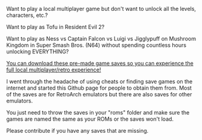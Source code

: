 Want to play a local multiplayer game but don't want to unlock all the levels, characters, etc.? 

Want to play as Tofu in Resident Evil 2? 

Want to play as Ness vs Captain Falcon vs Luigi vs Jigglypuff on Mushroom Kingdom in Super Smash Bros. (N64) without spending countless hours unlocking EVERYTHING?

[You can download these pre-made game saves so you can experience the full local multiplayer/retro experience! ](https://github.com/madmodder123/retropie_saves)

I went through the headache of using cheats or finding save games on the internet and started this Github page for people to obtain them from.
Most of the saves are for RetroArch emulators but there are also saves for other emulators.

You just need to throw the saves in your "roms" folder and make sure the games are named the same as your ROMs or the saves won't load.

Please contribute if you have any saves that are missing.

